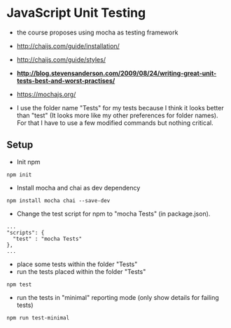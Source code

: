 # JavaScript Unit Testing

  - the course proposes using mocha as testing framework
  - http://chaijs.com/guide/installation/
  - http://chaijs.com/guide/styles/
  - **http://blog.stevensanderson.com/2009/08/24/writing-great-unit-tests-best-and-worst-practises/**
  - https://mochajs.org/

  - I use the folder name "Tests" for my tests because I think it looks
    better than "test" (It looks more like my other preferences for folder names). 
    For that I have to use a few modified commands but nothing critical. 

## Setup
  - Init npm
  ```
  npm init
  ```
  - Install mocha and chai as dev dependency
  ```
  npm install mocha chai --save-dev
  ```
  - Change the test script for npm to "mocha Tests" (in package.json). 
  ```
  ...
  "scripts": {
    "test" : "mocha Tests"
  },
  ...
  ```
  - place some tests within the folder "Tests"
  - run the tests placed within the folder "Tests"
  ```
  npm test
  ```
  - run the tests in "minimal" reporting mode (only show details for failing tests)
  ```
  npm run test-minimal
  ```
    
